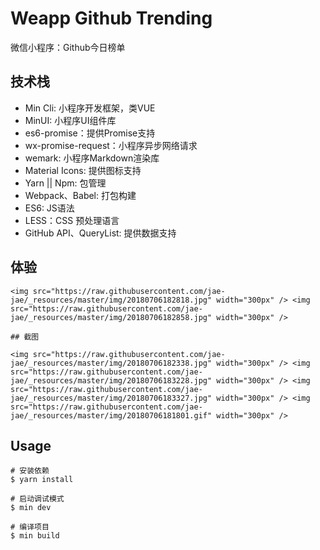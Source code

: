 # Weapp Github Trending
微信小程序：Github今日榜单

## 技术栈

- Min Cli: 小程序开发框架，类VUE
- MinUI: 小程序UI组件库
- es6-promise：提供Promise支持
- wx-promise-request：小程序异步网络请求
- wemark: 小程序Markdown渲染库
- Material Icons: 提供图标支持
- Yarn || Npm: 包管理
- Webpack、Babel: 打包构建
- ES6: JS语法
- LESS：CSS 预处理语言
- GitHub API、QueryList: 提供数据支持

## 体验
```
<img src="https://raw.githubusercontent.com/jae-jae/_resources/master/img/20180706182818.jpg" width="300px" /> <img src="https://raw.githubusercontent.com/jae-jae/_resources/master/img/20180706182858.jpg" width="300px" />

## 截图

<img src="https://raw.githubusercontent.com/jae-jae/_resources/master/img/20180706182338.jpg" width="300px" /> <img src="https://raw.githubusercontent.com/jae-jae/_resources/master/img/20180706183228.jpg" width="300px" /> <img src="https://raw.githubusercontent.com/jae-jae/_resources/master/img/20180706183327.jpg" width="300px" /> <img src="https://raw.githubusercontent.com/jae-jae/_resources/master/img/20180706181801.gif" width="300px" />
```



## Usage

```shell
# 安装依赖
$ yarn install

# 启动调试模式
$ min dev

# 编译项目
$ min build
```

